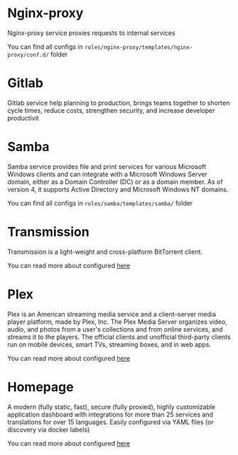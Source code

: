 # Nginx-proxy

Nginx-proxy service proxies requests to internal services

You can find all configs in `roles/nginx-proxy/templates/nginx-proxy/conf.d/` folder

# Gitlab

Gitlab service help planning to production, brings teams together to shorten cycle times, reduce costs, strengthen security, and increase developer productivit

# Samba

Samba service provides file and print services for various Microsoft Windows clients and can integrate with a Microsoft Windows Server domain, either as a Domain Controller (DC) or as a domain member. As of version 4, it supports Active Directory and Microsoft Windows NT domains.

You can find all configs in `roles/samba/templates/samba/` folder

# Transmission

Transmission is a light-weight and cross-platform BitTorrent client.

You can read more about configured [here](https://hub.docker.com/r/linuxserver/transmission)

# Plex

Plex is an American streaming media service and a client–server media player platform, made by Plex, Inc. The Plex Media Server organizes video, audio, and photos from a user's collections and from online services, and streams it to the players. The official clients and unofficial third-party clients run on mobile devices, smart TVs, streaming boxes, and in web apps.

You can read more about configured [here](https://hub.docker.com/r/linuxserver/plex)

# Homepage

A modern (fully static, fast), secure (fully proxied), highly customizable application dashboard with integrations for more than 25 services and translations for over 15 languages. Easily configured via YAML files (or discovery via docker labels)

You can read more about configured [here](https://gethomepage.dev/en/installation/)